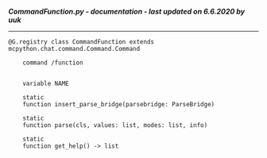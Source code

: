 ***CommandFunction.py - documentation - last updated on 6.6.2020 by uuk***
___

    @G.registry class CommandFunction extends mcpython.chat.command.Command.Command
        
        command /function


        variable NAME

        static
        function insert_parse_bridge(parsebridge: ParseBridge)

        static
        function parse(cls, values: list, modes: list, info)

        static
        function get_help() -> list